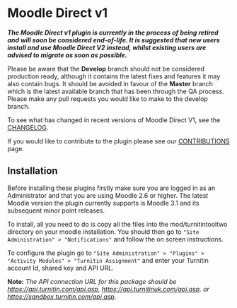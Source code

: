 Moodle Direct v1
================

***The Moodle Direct v1 plugin is currently in the process of being retired and will soon be considered end-of-life. It is suggested that new users install and use Moodle Direct V2 instead, whilst existing users are advised to migrate as soon as possible.***

Please be aware that the **Develop** branch should not be considered production ready, although it contains the latest fixes and features it may also contain bugs. It should be avoided in favour of the **Master** branch which is the latest available branch that has been through the QA process. Please make any pull requests you would like to make to the develop branch.

To see what has changed in recent versions of Moodle Direct V1, see the [CHANGELOG](https://github.com/turnitin/moodle-mod_turnitintool/blob/master/CHANGELOG.md).

If you would like to contribute to the plugin please see our [CONTRIBUTIONS](https://github.com/turnitin/moodle-mod_turnitintool/blob/master/CONTRIBUTIONS.md) page.

Installation
------------

Before installing these plugins firstly make sure you are logged in as an Administrator and that you are using Moodle 2.6 or higher. The latest Moodle version the plugin currently supports is Moodle 3.1 and its subsequent minor point releases.

To install, all you need to do is copy all the files into the mod/turnitintooltwo directory on your moodle installation. You should then go to `"Site Administration" > "Notifications"` and follow the on screen instructions.

To configure the plugin go to `"Site Administration" > "Plugins" > "Activity Modules" > "Turnitin Assignment"` and enter your Turnitin account Id, shared key and API URL.

**Note:** *The API connection URL for this package should be https://api.turnitin.com/api.asp, https://api.turnitinuk.com/api.asp. or https://sandbox.turnitin.com/api.asp.*
